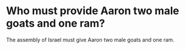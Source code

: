 # Who must provide Aaron two male goats and one ram?

The assembly of Israel must give Aaron two male goats and one ram.
